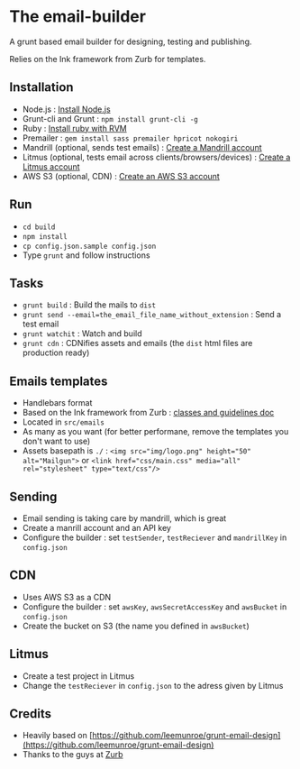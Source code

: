 The email-builder
=================

A grunt based email builder for designing, testing and publishing.

Relies on the Ink framework from Zurb for templates.

Installation
------------
- Node.js : [Install Node.js](https://github.com/joyent/node/wiki/Installing-Node.js-via-package-manager)
- Grunt-cli and Grunt : ```npm install grunt-cli -g```
- Ruby : [Install ruby with RVM](https://rvm.io/rvm/install)
- Premailer : ```gem install sass premailer hpricot nokogiri```
- Mandrill (optional, sends test emails) : [Create a Mandrill account](https://mandrillapp.com)
- Litmus (optional, tests email across clients/browsers/devices) : [Create a Litmus account](https://litmus.com) 
- AWS S3 (optional, CDN) : [Create an AWS S3 account](http://aws.amazon.com/s3)

Run
---
- ```cd build```
- ```npm install```
- ```cp config.json.sample config.json```
- Type ```grunt``` and follow instructions

Tasks
-----
- ```grunt build``` : Build the mails to ```dist```
- ```grunt send --email=the_email_file_name_without_extension``` : Send a test email
- ```grunt watchit``` : Watch and build
- ```grunt cdn``` : CDNifies assets and emails (the ```dist``` html files are production ready)

Emails templates
----------------
- Handlebars format
- Based on the Ink framework from Zurb : [classes and guidelines doc](http://zurb.com/ink/docs.php)
- Located in ```src/emails```
- As many as you want (for better performane, remove the templates you don't want to use)
- Assets basepath is ```./``` : ```<img src="img/logo.png" height="50" alt="Mailgun">``` or ```<link href="css/main.css" media="all" rel="stylesheet" type="text/css"/>```

Sending
-------
- Email sending is taking care by mandrill, which is great
- Create a manrill account and an API key
- Configure the builder : set ```testSender```, ```testReciever``` and ```mandrillKey``` in ```config.json```

CDN
---
- Uses AWS S3 as a CDN
- Configure the builder : set ```awsKey```, ```awsSecretAccessKey``` and ```awsBucket``` in ```config.json```
- Create the bucket on S3 (the name you defined in ```awsBucket```)

Litmus
------
- Create a test project in Litmus
- Change the ```testReciever``` in ```config.json``` to the adress given by Litmus

Credits
-------
- Heavily based on [https://github.com/leemunroe/grunt-email-design](https://github.com/leemunroe/grunt-email-design)
- Thanks to the guys at [Zurb](http://zurb.com/)
